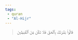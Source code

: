 ```yaml
---
tags: 
 - quran 
 - "Al-Hijr"
---
```


> قَالُواْ بَشَّرۡنَٰكَ بِٱلۡحَقِّ فَلَا تَكُن مِّنَ ٱلۡقَٰنِطِينَ
